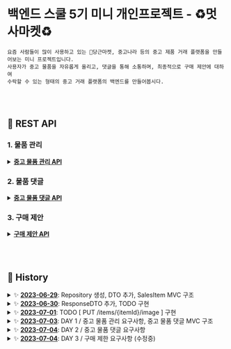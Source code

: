 # **백엔드 스쿨 5기 미니 개인프로젝트 - ♻️멋사마켓♻️**

```
요즘 사람들이 많이 사용하고 있는 🥕당근마켓, 중고나라 등의 중고 제품 거래 플랫폼을 만들어보는 미니 프로젝트입니다.
사용자가 중고 물품을 자유롭게 올리고, 댓글을 통해 소통하며, 최종적으로 구매 제안에 대하여
수락할 수 있는 형태의 중고 거래 플랫폼의 백엔드를 만들어봅시다.
```

<br><br>

## 📁 REST API
### 1. 물품 관리
<details>
<summary><b><u>중고 물품 관리 API</u></b></summary><br>

<details><summary> 1. POST /items </summary>

Request Body:
```json
{
    "writer": "lim123",
    "title": "중고 맥북 팝니다",
    "description": "2019년 맥북 프로 13인치 모델입니다",
    "minPriceWanted": 1000000,
    "password": "1qaz2wsx"
}
```

Response Body:

![create_item](readme_img/r1.png)

</details>

<details><summary> 2. GET /items?page={page}&limit={limit} </summary>

Response Body:

![viewall_item](readme_img/r2.png)

</details>

<details><summary> 3. GET /items/{itemId} </summary>

Response Body:

![viewone_item](readme_img/r3.png)

</details>


<details><summary> 4. PUT /items/{itemId} </summary>

Request Body:
```json
{
    "title": "응 안팔아",
    "description": "걍 내가 쓸꺼야",
    "password": "1qaz2wsx",
    "minPriceWanted": 5000000
}
```

Response Body:

![update_item](readme_img/r4.png)

</details>


<details><summary> 5. PUT /items/{itemId}/image </summary>

Request Body & Response Body:

![image_item](readme_img/r5.png)

</details>
<details><summary> 6. DELETE /items/{itemId} </summary>

Request Body:
```json
{
    "writer": "lim123",
    "password": "1qaz2wsx"
}
```

Response Body:

![delete_item](readme_img/r6.png)

</details>

</details>

### 2. 물품 댓글
<details>
<summary><b><u>중고 물품 댓글 API</u></b></summary><br>

<details><summary> 1. POST /items/{itemId}/comments </summary>

Request Body:
```json
{
    "writer": "jeeho.edu",
    "password": "qwerty1234",
    "content": "할인 가능하신가요?"
}
```

Response Body:

![img](readme_img/c1.png)

</details>
<details><summary> 2. GET /items/{itemId}/comments </summary>

Request Body:
```json
{
    "writer": "lim123",
    "password": "1qaz2wsx",
    "reply": "ㄴㄴ안됨"
}
```

Response Body:

![img](readme_img/c2.png)

</details>
<details><summary> 3. PUT /items/{itemId}/comments/{commentId} </summary>

Request Body:
```json
{
    "writer": "jeeho.edu",
    "password": "qwerty1234",
    "content": "1000000 정도면 고려 가능합니다"
}
```

Response Body:

![img](readme_img/c3.png)

</details>
<details><summary> 4. PUT /items/{itemId}/comments/{commentId}/reply </summary>

Request Body:
```json
{
    "writer": "lim123",
    "password": "1qaz2wsx",
    "reply": "ㄴㄴ안됨"
}
```

Response Body:

![img](readme_img/c4.png)

</details>
<details><summary> 5. DELETE /items/{itemId}/comments/{commentId} </summary>

Request Body:
```json
{
    "writer": "jeeho.edu",
    "password": "qwerty1234"
}
```

Response Body:

![img](readme_img/c5.png)

</details>

<details><summary> 6. 답글은 물품 등록 작성자를 제외하고는 달 수 없다. </summary>

![img](readme_img/c6.png)

</details>

</details>

### 3. 구매 제안
<details>
<summary><b><u>구매 제안 API</u></b></summary><br>

<details><summary> 1. POST /items/{itemId}/proposals </summary>

Request Body:
```json
{
    "writer": "Taek",
    "password": "asdf1234",
    "suggestedPrice": 1000000
}
```

Response Body:

![img](readme_img/p1.png)

</details>
<details><summary> 2. http://localhost:8080/items/1/proposal?writer=lim123&password=1qaz2wsx&page=1 </summary>

Response Body:

![img](readme_img/p2.png)

</details>
<details><summary> 3. PUT /items/{itemId}/proposals/{proposalId} </summary>

Request Body:
```json
{
    "writer": "Taek",
    "password": "asdf1234",
    "suggestedPrice": 7777777
}
```

Response Body:

![img](readme_img/p3.png)

</details>
<details><summary> 4. DELETE /items/{itemId}/proposals/{proposalId} </summary>

Request Body:
```json
{
    "writer": "Taek",
    "password": "asdf1234"
}
```

Response Body:

![img](readme_img/p4.png)

</details>
<details><summary> 5. PUT /items/{itemId}/proposals/{proposalId} </summary>

Request Body:
```json
{
    "writer": "lim123",
    "password": "1qaz2wsx",
    "status": "거절" // 수락도 됩니다.
}
```

Response Body:

![img](readme_img/p5.png)

</details>
<details><summary> 6. PUT /items/{itemId}/proposals/{proposalId} </summary>

Request Body:
```json
{
    "writer": "Taek",
    "password": "asdf1234",
    "status": "확정"
}
```

Response Body:

![img](readme_img/p6.png)

</details>

<details><summary> 7. 그 외 </summary>

**PUT /items/{itemId}/proposals/{proposalId}**

- 3번의 PUT(제안 가격 변경)의 경우 구매 제안 작성자만 수정이 가능하며, status가 "제안", SuggestedPrice가 null이 아닐 때만 작동한다.
- 5번의 PUT(수락, 거절)의 경우 물품 등록 작성자만 수정 가능하며, 상태가 수락, 거절이 되었을 경우 구매 제안 작성자는 글을 수정할 수 없다.
- 6번의 PUT(구매 확정)의 경우 구매 제안 작성자만 수정이 가능하며, 현재 "수락" 상태이고 Request로 받는 status가 "확정"이면 status는 "확정"으로 변한다.

    물품 등록 게시물 또한 "판매 완료"가 된다. 이 상태에서 게시물, 구매 제안을 지울 수 없다. 
    
    또한 자동으로 모든 구매제안은 "거절" 상태가 된다.

</details>

</details>

<br><br>

## 📜 History

<details>
<summary>✨ <u><b>2023-06-29</b></u>: Repository 생성, DTO 추가, SalesItem MVC 구조</summary>

---
### 2023-06-29
**Create**: Git Repository - 'MiniProject_Basic_LimHyoungTaek'<br>

> ### dependencies
>   - Spring Web
>   - Spring Boot DevTools
>   - Spring Data JPA
>   - Lombok
>   - Sqlite

**Add**:
> - DTO(SalesItem, Negotiation, Comment)
> - Controller, repository, entity, service associated (with SalesItem)
---
</details>



<details>
<summary>✨ <u><b>2023-06-30</b></u>: ResponseDTO 추가, TODO 구현</summary>

---
### 2023-06-30
**Add**:
> - DTO(ResponseDto)

<br>

**TODO**:
> POST /items<br>
> GET /items?page={page}&limit={limit}<br>
> GET /items/{itemId}<br>
> PUT /items/{itemId}<br>
> DELETE /items/{itemId}<br>
---
</details>



<details>
<summary>✨ <u><b>2023-07-01</b></u>: TODO [ PUT /items/{itemId}/image ] 구현</summary>

---
### 2023-07-01
**TODO**:
> PUT /items/{itemId}/image
---
</details>



<details>
<summary>✨ <u><b>2023-07-03</b></u>: DAY 1 / 중고 물품 관리 요구사항, 중고 물품 댓글 MVC 구조</summary>

---
### 2023-07-03

<details>
<summary><u><b>DAY 1 / 중고 물품 관리 요구사항</b></u></summary>

**1️⃣ <u>[POST] /items</u>**<br>
`ItemController.create()`, `ItemService.createItem()`<br>: 누구든지 중고 거래를 목적으로 물품에 대한 정보를 등록할 수 있다.<br>

`ItemEntity - @NotNull`<br>: 이때 반드시 포함되어야 하는 내용은 **제목, 설명, 최소 가격, 작성자**이다.<br>

`ItemService.validPW()`<br>: 또한 사용자가 물품을 등록할 때, 비밀번호 항목을 추가해서 등록한다.<br>

`ItemService.createItem()`<br>: 최초로 물품이 등록될 때, 중고 물품의 상태는 **판매중** 상태가 된다.<br>

<br><br>

**2️⃣ <u>[GET] /items?page={page}&limit={limit}</u>**<br>
`ItemService.readItemsPaged()`, `Return Type Page<ItemPageInfoDto>`<br>: 등록된 물품 정보는 누구든지 열람할 수 있다.<br> 페이지 단위 조회가 가능하다.<br>

`ItemController.readAll()`, `ItemController.readOne()`<br>: 전체 조회, 단일 조회 모두 가능하다.<br>

<br><br>

**3️⃣ <u>[GET] /items/{itemId}</u>**<br>
`ItemController.readOne()`<br>: 전체 조회, 단일 조회 모두 가능하다.<br>

<br><br>

**4️⃣ <u>[PUT] /items/{itemId}</u>**<br>
`ItemController.update()`, `ItemService.updateItem()`<br>: 등록된 물품 정보는 수정이 가능하다.
<br>

`ItemService.validPW()`<br>: 이때, 물품이 등록될 때 추가한 비밀번호를 첨부해야 한다.

<br><br>

**5️⃣ <u>[DELETE] /items/{itemId}</u>**<br>
`ItemController.delete()`, `ItemService.deleteItem()`<br>: 등록된 물품 정보는 삭제가 가능하다.<br>

`ItemService.validPW()`<br>: 이때, 물품이 등록될 때 추가한 비밀번호를 첨부해야 한다.

<br><br>

**6️⃣ <u>[PUT] /items/{itemId}/image</u>**<br>
`ItemController.uploadImage()`, `ItemService.uploadItemImage()`<br>: 등록된 물품 정보에 이미지를 첨부할 수 있다.<br>

`ItemService.validPW()`<br>: 이때, 물품이 등록될 때 추가한 비밀번호를 첨부해야 한다.

<br><br>

**7️⃣ <u>그 외 추가 및 수정사항</u>**<br>
`getItemById()`<br>: 해당하는 ID가 없을 경우, Not Found 예외 처리하는 과정을 메서드로 분리<br>

`validPW()`<br>: Password를 검사하는 부분을 메서드로 분리<br>

`ResponseDto`<br>: Controller의 Return Type을 ResponseDto로 수정 후 ResponseBody 출력 형식 message로 변경<br>

`ContentinfoDto`<br>: `ItemController.readOne()`에서 title, description, minPriceWanted, status만 보이게 Dto 설정<br>

`PageinfoDto`<br>: `ItemController.readAll()`에서 id, title, description, minPriceWanted, status만 보이게 Dto 설정<br>
imageUrl -> add @JsonInclude(JsonInclude.Include.NON_NULL) Null 값 일때 미출력<br>

<br>
</details>



<details>
<summary><u><b>중고 물품 댓글 MVC 구조</b></u></summary>

**Add**:
> - CommentController
> - CommentEntity
> - CommentRepository
> - CommentService

<br>

**TODO**:
> POST /items/{itemId}/comments<br>
> GET /items/{itemId}/comments<br>
> PUT /items/{itemId}/comments/{commentId}<br>
> PUT /items/{itemId}/comments/{commentId}/reply<br>
> DELETE /items/{itemId}/comments/{commentId}<br>

</details>

---
</details>



<details>
<summary>✨ <u><b>2023-07-04</b></u>: DAY 2 / 중고 물품 댓글 요구사항</summary>

---
### 2023-07-04
**1️⃣ <u>[POST] /items/{itemId}/comments</u>**<br>
`CommentController.createComment()`, `CommentService.postComment()`<br>: 등록된 물품에 대한 질문을 위하여 댓글을 등록할 수 있다.<br>

`CommentEntity - @NotNull`<br>: 이때 반드시 포함되어야 하는 내용은 대상 물품, 댓글 내용, 작성자이다.<br>

`PasswordValidatable.validatePassword()`, `CommentEntity - @Override`<br>: 또한 댓글을 등록할 때, 비밀번호 항목을 추가해서 등록한다.<br>

<br><br>

**2️⃣ <u>[GET] /items/{itemId}/comments</u>**<br>
`CommentController.readAllComment()`, `CommentService.getCommentsPaged()`<br>: 등록된 댓글은 누구든지 열람할 수 있다.<br>

`CommentService.getCommentsPaged()`, `Return Type Page<CommentPageInfoDto>`<br>: 페이지 단위 조회가 가능하다.<br>

<br><br>

**3️⃣ <u>[PUT] /items/{itemId}/comments/{commentId}</u>**<br>
`CommentController.updateComment()`, `CommentService.modifiedComment()`<br>: 등록된 댓글은 수정이 가능하다.<br>

`PasswordValidatable.validatePassword()`, `CommentEntity - @Override`<br>: 이때, 댓글이 등록될 때 추가한 비밀번호를 첨부해야 한다.<br>

<br><br>

**4️⃣ <u>[DELETE] /items/{itemId}/comments/{commentId}</u>**<br>
`CommentController.delete()`, `CommentService.deleteComment()`<br>: 등록된 댓글은 삭제가 가능하다.<br>
`PasswordValidatable.validatePassword()`, `CommentEntity - @Override`<br>: 이때, 댓글이 등록될 때 추가한 비밀번호를 첨부해야 한다.<br>

<br><br>

**5️⃣ <u>[PUT] /items/{itemId}/comments/{commentId}/reply</u>**<br>
`CommentPageInfoDto`<br>: 댓글에는 초기에 비워져 있는 **답글** 항목이 존재한다.<br> ↳ 그래서 다른 Column과 다르게 `@NotNull`을 붙이지 않았다. 대신 `imageUrl`의 `null` 값을 숨길 때 처럼 `@JsonInclude(JsonInclude.Include.NON_NULL)`을 붙였다.<br>

`CommentPageInfoDto`<br>: 답글은 댓글에 포함된 공개 정보이다.<br> ↳ 이 요구사항 때문에 위에서 언급한 `@JsonInclude(JsonInclude.Include.NON_NULL)`도 추가하지 않을까 하다가 `null` 값일 경우, 답글이 보이지 않는 경우가 더 많다고 생각해서 유지하였다.<br>

`CommentService.modifiedReply()`<br>: 만약 댓글이 등록된 대상 물품을 등록한 사람일 경우, 물품을 등록할 때 사용한 비밀번호를 첨부할 경우 답글 항목을 수정할 수 있다.<br>
↳ 이 부분은 아래 토글을 열어 코드를 참고해주세요.

<details>
<summary>📄 <u>CommentService.java - modifiedReply()</u></summary>

```java
public class CommentService {
    private final ItemRepository itemRepository;
    private final ItemService itemService;
    private final CommentRepository commentRepository;

    // Post, Modifying Reply
    public void modifiedReply(Long commentId, Long itemId, CommentDto comments) {
        CommentEntity commentEntity = validateCommentByItemId(commentId, itemId);
        ItemEntity itemEntity = itemService.getItemById(itemId);

        // 1. 답글 작성자 != 물품 등록 작성자 -> 예외 처리
        // 댓글에 답글을 달 수 있는 사용자는 물품 정보를 등록한 사용자 뿐
        if (!itemEntity.getWriter().equals(comments.getWriter()))
            throw new ResponseStatusException(HttpStatus.BAD_REQUEST);

        // 2. 물품 등록 작성자 == 답글 작성자 라는건 위의 예외에서 증명
        // 만약 댓글이 등록된 대상 물품을 등록한 사람일 경우
        // -> 물품 등록 == 댓글 == 답글 다 같은 작성자이다.
        if (commentEntity.getWriter().equals(comments.getWriter())) {
            // 물품을 등록할 때 사용한 비밀번호를 첨부할 경우 답글 항목을 수정할 수 있다.
            // 물품 등록 비밀번호 != 답글 비밀번호 -> 예외 처리
            itemEntity.validatePassword(comments.getPassword());
        }
        // Save Reply
        commentEntity.setReply(comments.getReply());
        CommentDto.fromEntity(commentRepository.save(commentEntity));
    }
}
```
</details>

<br><br>

**6️⃣ <u>그 외 추가 및 수정사항</u>**<br>
`PageinfoDto`<br>: `ItemPageInfoDto`, `CommentPageInfoDto`로 구분을 위해 자세하게 이름 설정<br> `dto/mapping`으로 경로 설정

`PasswordValidatable`<br>: `validPW`를 `ItemEntity`와 `CommentEntity`에서 받을 수 있게 `interface`로 변경<br> 각 `Entity`에서 `implements PasswordValidatable`하고 난 후, `@Override`할 수 있게 변경

`CommentService - validateCommentByItemId()`<br>: 각 메서드마다 요청 댓글 유무, 대상 댓글이 대상 게시글의 댓글인지 확인하는 과정이 겹쳐서 따로 분리<br>

---
<br>
</details>




<details>
<summary>✨ <u><b>2023-07-04</b></u>: DAY 3 / 구매 제한 요구사항 (수정중)</summary>

---
### 2023-07-04

<details>
<summary><u><b>중고 물품 댓글 MVC 구조</b></u></summary>

**Add**:
> - Controller
> - Entity
> - Repository
> - Service

<br>

**TODO**:
> POST /items/{itemId}/proposal<br>
> GET /items/{itemId}/proposals?writer=Lim123&password=qwerty1234&page=1<br>
> PUT /items/{itemId}/proposals/{proposalId}<br>
> DELETE /items/{itemId}/proposals/{proposalId}<br>
> PUT /items/{itemId}/proposals/{proposalId}<br>

</details>

---
<br>
</details>